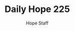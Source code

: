 ---
image: /assets/img/daily-hope-default-artwork.png
title: Daily Hope 225
number: 225
categories:
  - Daily Hope
author: Hope Staff
notes: Daily Hope 225
embed: >-
  <iframe src="https://open.spotify.com/embed/episode/4HUQAkal5ges6BhwdtNL5F?utm_source=generator" width="400px" height="102px" frameborder=“0" scrolling=“no”></iframe>
---